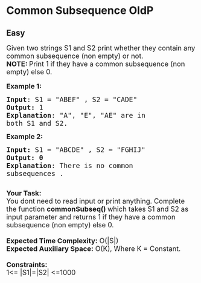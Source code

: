 # Common Subsequence OldP
## Easy 
<div class="problem-statement">
                <p></p><p><span style="font-size:18px">Given two strings S1&nbsp;and S2 print whether they contain any common subsequence (non empty)&nbsp;or not.<br>
<strong>NOTE:&nbsp;</strong>Print 1 if they have a common subsequence (non empty) else 0.</span><br>
<br>
<span style="font-size:18px"><strong>Example 1:</strong></span></p>

<pre><span style="font-size:18px"><strong>Input</strong>: S1 = "ABEF</span><span style="font-size:18px">" , S2 = "CADE</span><span style="font-size:18px">"
<strong>Output:</strong>&nbsp;1
<strong>Explanation</strong>: "A", "E", "AE" are in 
both S1 and S2.
</span></pre>

<p><span style="font-size:18px"><strong>Example 2:</strong></span></p>

<pre><span style="font-size:18px"><strong>Input: </strong>S1 = "ABCDE</span><span style="font-size:18px">" , S2 = "FGHIJ</span><span style="font-size:18px">"
<strong>Output:&nbsp;0</strong>
<strong>Explanation</strong>: There is no common
subsequences .</span></pre>

<p><br>
<span style="font-size:18px"><strong>Your Task:&nbsp;&nbsp;</strong><br>
You dont need to read input or print anything. Complete the function <strong>commonSubseq</strong><strong>()&nbsp;</strong>which takes S1 and S2 as input parameter and returns 1 if they have a common subsequence (non empty) else 0.<br>
<br>
<strong>Expected Time Complexity:</strong> O(|S|)<br>
<strong>Expected Auxiliary Space:</strong> O(K), Where K = Constant.<br>
<br>
<strong>Constraints:</strong><br>
1&lt;= |S1|=|S2|&nbsp;&lt;=1000</span></p>
 <p></p>
            </div>